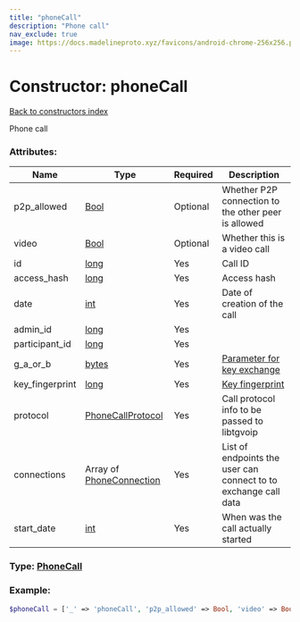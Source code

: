```yaml
---
title: "phoneCall"
description: "Phone call"
nav_exclude: true
image: https://docs.madelineproto.xyz/favicons/android-chrome-256x256.png
---
```

# Constructor: phoneCall  
[Back to constructors index](index.md)



Phone call

### Attributes:

| Name     |    Type       | Required | Description |
|----------|---------------|----------|-------------|
|p2p\_allowed|[Bool](../types/Bool.md) | Optional|Whether P2P connection to the other peer is allowed|
|video|[Bool](../types/Bool.md) | Optional|Whether this is a video call|
|id|[long](../types/long.md) | Yes|Call ID|
|access\_hash|[long](../types/long.md) | Yes|Access hash|
|date|[int](../types/int.md) | Yes|Date of creation of the call|
|admin\_id|[long](../types/long.md) | Yes|
|participant\_id|[long](../types/long.md) | Yes|
|g\_a\_or\_b|[bytes](../types/bytes.md) | Yes|[Parameter for key exchange](https://core.telegram.org/api/end-to-end/voice-calls)|
|key\_fingerprint|[long](../types/long.md) | Yes|[Key fingerprint](https://core.telegram.org/api/end-to-end/voice-calls)|
|protocol|[PhoneCallProtocol](../types/PhoneCallProtocol.md) | Yes|Call protocol info to be passed to libtgvoip|
|connections|Array of [PhoneConnection](../types/PhoneConnection.md) | Yes|List of endpoints the user can connect to to exchange call data|
|start\_date|[int](../types/int.md) | Yes|When was the call actually started|



### Type: [PhoneCall](../types/PhoneCall.md)


### Example:

```php
$phoneCall = ['_' => 'phoneCall', 'p2p_allowed' => Bool, 'video' => Bool, 'id' => long, 'access_hash' => long, 'date' => int, 'admin_id' => long, 'participant_id' => long, 'g_a_or_b' => 'bytes', 'key_fingerprint' => long, 'protocol' => PhoneCallProtocol, 'connections' => [PhoneConnection, PhoneConnection], 'start_date' => int];
```  
